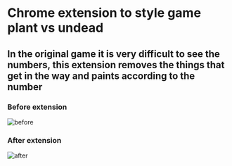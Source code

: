 # Chrome extension to style game plant vs undead

## In the original game it is very difficult to see the numbers, this extension removes the things that get in the way and paints according to the number

### Before extension

![before](https://user-images.githubusercontent.com/47106171/130630999-585133ef-1b17-4dc2-818f-b236b2c783a4.png)

### After extension

![after](https://user-images.githubusercontent.com/47106171/130631002-cef71982-fa9b-4362-9cea-dca2efb7e54b.png)
